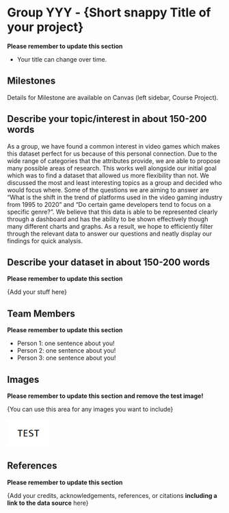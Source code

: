 # Group YYY - {Short snappy Title of your project}

**Please remember to update this section**

- Your title can change over time.

## Milestones

Details for Milestone are available on Canvas (left sidebar, Course Project).

## Describe your topic/interest in about 150-200 words

As a group, we have found a common interest in video games which makes this dataset perfect for us because of this personal connection. Due to the wide range of categories that the attributes provide, we are able to propose many possible areas of research. This works well alongside our initial goal which was to find a dataset that allowed us more flexibility than not. We discussed the most and least interesting topics as a group and decided who would focus where. Some of the questions we are aiming to answer are “What is the shift in the trend of platforms used in the video gaming industry from 1995 to 2020” and “Do certain game developers tend to focus on a specific genre?”. We believe that this data is able to be represented clearly through a dashboard and has the ability to be shown effectively though many different charts and graphs. As a result, we hope to efficiently filter through the relevant data to answer our questions and neatly display our findings for quick analysis.

## Describe your dataset in about 150-200 words

**Please remember to update this section**

{Add your stuff here}

## Team Members

**Please remember to update this section**

- Person 1: one sentence about you!
- Person 2: one sentence about you!
- Person 3: one sentence about you!

## Images

**Please remember to update this section and remove the test image!**

{You can use this area for any images you want to include}

<img src ="images/test.png" width="100px">

## References

**Please remember to update this section**

{Add your credits, acknowledgements, references, or citations **including a link to the data source** here}




